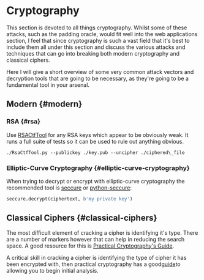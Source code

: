 # Cryptography

This section is devoted to all things cryptography.  Whilst some of these attacks, such as the padding oracle, would fit well into the web applications section, I feel that since cryptography is such a vast field that it's best to include them all under this section and discuss the various attacks and techniques that can go into breaking both modern cryptography and classical ciphers.

Here I will give a short overview of some very common attack vectors and decryption tools that are going to be necessary, as they're going to be a fundamental tool in your arsenal.

## Modern {#modern}

### RSA {#rsa}

Use [RSACtfTool](https://github.com/Ganapati/RsaCtfTool) for any RSA keys which appear to be obviously weak. It runs a full suite of tests so it can be used to rule out anything obvious.

```
./RsaCtfTool.py --publickey ./key.pub --uncipher ./ciphered\_file
```

### Elliptic-Curve Cryptography {#elliptic-curve-cryptography}

When trying to decrypt or encrypt with elliptic-curve cryptography the recommended tool is [seccure](http://point-at-infinity.org/seccure/) or [python-seccure](https://pypi.python.org/pypi/seccure):

```py
seccure.decrypt(ciphertext, b'my private key')
```

## Classical Ciphers {#classical-ciphers}

The most difficult element of cracking a cipher is identifying it's type. There are a number of markers however that can help in reducing the search space. A good resource for this is [Practical Cryptography's Guide](http://practicalcryptography.com/cryptanalysis/text-characterisation/identifying-unknown-ciphers/).

A critical skill in cracking a cipher is identifying the type of cipher it has been encrypted with, then practical cryptography has a good[guide](http://practicalcryptography.com/cryptanalysis/text-characterisation/identifying-unknown-ciphers/)to allowing you to begin initial analysis.



